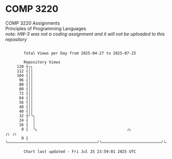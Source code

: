 # COMP 3220
COMP 3220 Assignments  
Principles of Programming Languages  
*note: HW-3 was not a coding assignment and it will not be uploaded to this repository*  

```

        Total Views per Day from 2025-04-27 to 2025-07-25

        Repository Views
     120 ┼╭╮
     112 ┤││
     104 ┤││
      96 ┤││
      88 ┤││
      80 ┤││
      72 ┤││
      64 ┤││
      56 ┤││
      48 ┤││
      40 ┤││
      32 ┼╯╰╮
      24 ┤  │
      16 ┤  │
       8 ┤  ╰╮                                       ╭╮                          ╭╮ ╭╮
       0 ┤   ╰───────────────────────────────────────╯╰──────────────────────────╯╰─╯╰─────────────

        Chart last updated - Fri Jul 25 23:59:01 2025 UTC
        
```
